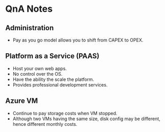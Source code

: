 # QnA Notes

## Administration
- Pay as you go model allows you to shift from CAPEX to OPEX.

## Platform as a Service (PAAS)
- Host your own web apps.
- No control over the OS.
- Have the ability the scale the platform.
- Provides professional development services.

## Azure VM
- Continue to pay storage costs when VM stopped.
- Although two VMs having the same size, disk config may be different, hence different monthly costs.
